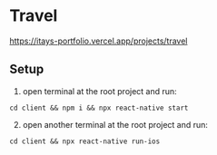 # Travel

https://itays-portfolio.vercel.app/projects/travel

## Setup

1. open terminal at the root project and run:

```
cd client && npm i && npx react-native start
```

2. open another terminal at the root project and run:

```
cd client && npx react-native run-ios
```
